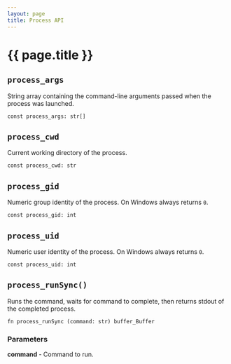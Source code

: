 ```yaml
---
layout: page
title: Process API
---
```


# {{ page.title }}

## `process_args`
String array containing the command-line arguments passed when the process was launched.

```the
const process_args: str[]
```

## `process_cwd`
Current working directory of the process.

```the
const process_cwd: str
```

## `process_gid`
Numeric group identity of the process. On Windows always returns `0`.

```the
const process_gid: int
```

## `process_uid`
Numeric user identity of the process. On Windows always returns `0`.

```the
const process_uid: int
```

## `process_runSync()`
Runs the command, waits for command to complete, then returns stdout of the completed process.

```the
fn process_runSync (command: str) buffer_Buffer
```

### Parameters
**command** - Command to run.
